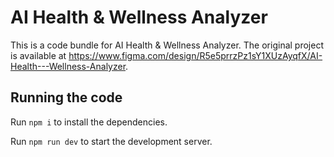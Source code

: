
  # AI Health & Wellness Analyzer

  This is a code bundle for AI Health & Wellness Analyzer. The original project is available at https://www.figma.com/design/R5e5prrzPz1sY1XUzAyqfX/AI-Health---Wellness-Analyzer.

  ## Running the code

  Run `npm i` to install the dependencies.

  Run `npm run dev` to start the development server.
  